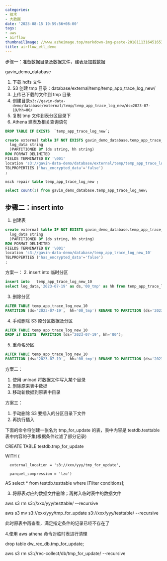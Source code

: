 ```yaml
---
categories:
- 技术
- 大数据
date: '2023-08-15 19:59:56+08:00'
tags:
- aws
- airflow
thumbnailImage: //www.azheimage.top/markdown-img-paste-20181113164516536.png
title: airflow_etl_demo
---
```


步骤一：准备数据目录及数据文件，建表及加载数据

gavin_demo_database

<!--more-->

1. 下载 hdfs 文件
2. S3 创建 tmp 目录：database/external/temp/temp_app_trace_log_new/
3. 上传已下载的文件到 tmp 目录
4. 创建目录`s3://gavin-data-demo/database/external/temp/temp_app_trace_log_new/ds=2023-07-19/hh=00/`
5. 复制 tmp 文件到表分区目录下
6. Athena 建表及相关查询语句

```sql
DROP TABLE IF EXISTS  `temp_app_trace_log_new`;

create external table IF NOT EXISTS gavin_demo_database.temp_app_trace_log_new(
  log_data string
  )PARTITIONED BY (ds string, hh string)
ROW FORMAT DELIMITED
FIELDS TERMINATED BY '\001'
location 's3://gavin-data-demo/database/external/temp/temp_app_trace_log_new/'
TBLPROPERTIES ('has_encrypted_data'='false')
;

msck repair table temp_app_trace_log_new ;

select count(1) from gavin_demo_database.temp_app_trace_log_new;
```

## 步骤二：insert into

1. 创建表

```sql
create external table IF NOT EXISTS gavin_demo_database.temp_app_trace_log_new_10(
  log_data string
  )PARTITIONED BY (ds string, hh string)
ROW FORMAT DELIMITED
FIELDS TERMINATED BY '\001'
location 's3://gavin-data-demo/database/temp_app_trace_log_new_10'
TBLPROPERTIES ('has_encrypted_data'='false')
;
```

方案一： 2. insert into 临时分区

```sql
insert into   temp_app_trace_log_new_10
select log_data,'2023-07-19' as ds,'00_tmp' as hh from temp_app_trace_log_new limit 10;
```

3. 删除分区

```sql
ALTER TABLE temp_app_trace_log_new_10
PARTITION (ds='2023-07-19',  hh='00_tmp') RENAME TO PARTITION (ds='2023-07-19', hh='00');
```

4. 手动删除 S3 原分区数据及分区

```sql
ALTER TABLE temp_app_trace_log_new_10
DROP if EXISTS  PARTITION (ds='2023-07-19', hh='00');
```

5. 重命名分区

```sql
ALTER TABLE temp_app_trace_log_new_10
PARTITION (ds='2023-07-19',  hh='00_tmp') RENAME TO PARTITION (ds='2023-07-19', hh='00');
```

方案二：

1. 使用 unload 将数据文件写入某个目录
2. 删除原来表中数据
3. 移动新数据到原表中目录

方案三：

1. 手动删除 S3 要插入的分区目录下文件
2. 再执行插入

下面的命令将创建一张名为 tmp_for_update 的表，表中内容是 testdb.testtable 表中内容的子集(根据条件过滤了部分记录)

CREATE TABLE testdb.tmp_for_update

WITH (

      external_location = 's3://xxx/yyy/tmp_for_update',

      parquet_compression = 'lzo')

AS select \* from testdb.testtable where [Filter conditions];

3. 将原表对应的数据文件删除；再拷入临时表中的数据文件

aws s3 rm s3://xxx/yyy/testtable/ --recursive

aws s3 mv s3://xxx/yyy/tmp_for_update s3://xxx/yyy/testtable/ --recursive

此时原表中再查看，满足指定条件的记录已经不存在了

4.使用 aws athena 命令对临时表进行清理

drop table dw_rec_db.tmp_for_update;

aws s3 rm s3://rec-collect/db/tmp_for_update/ --recursive
